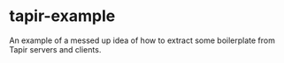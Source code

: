 # tapir-example

An example of a messed up idea of how to extract some boilerplate from Tapir servers and clients.
